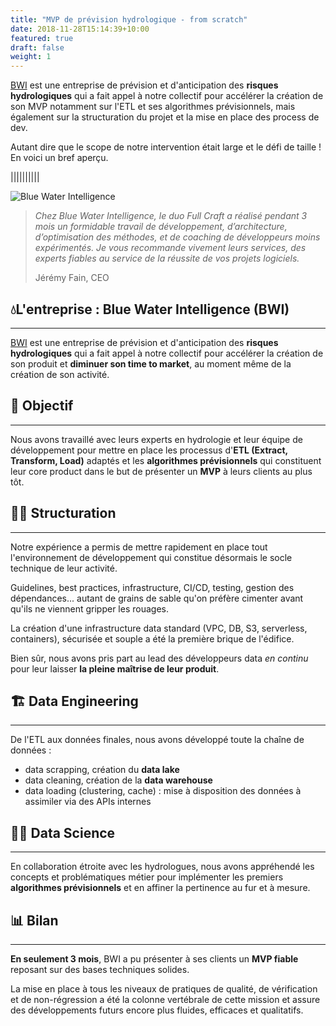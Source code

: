 ```yaml
---
title: "MVP de prévision hydrologique - from scratch"
date: 2018-11-28T15:14:39+10:00
featured: true
draft: false
weight: 1
---
```


[BWI](https://bwi.earth) est une entreprise de prévision et d'anticipation des **risques hydrologiques** qui a fait
appel à notre collectif pour accélérer la création de son MVP notamment sur l'ETL et ses algorithmes prévisionnels, mais 
également sur la structuration du projet et la mise en place des process de dev.

Autant dire que le scope de notre intervention était large et le défi de taille ! En voici un bref aperçu.

||||||||||

![Blue Water Intelligence](/images/posts/bwi-illustration.png)

> *Chez Blue Water Intelligence, le duo Full Craft a réalisé pendant 3 mois un formidable travail de développement,
> d’architecture, d’optimisation des méthodes, et de coaching de développeurs moins expérimentés.
> Je vous recommande vivement leurs services, des experts fiables au service de la réussite de vos projets logiciels.*
> 
> Jérémy Fain, CEO

## 💧L'entreprise : Blue Water Intelligence (BWI)

--- 

[BWI](https://bwi.earth) est une entreprise de prévision et d'anticipation des **risques hydrologiques** qui a fait 
appel à notre collectif pour accélérer la création de son produit et **diminuer son time to market**, au moment même de la création de son activité.


## 🎯 Objectif

--- 

Nous avons travaillé avec leurs experts en hydrologie et leur équipe de développement pour mettre en place les processus
d'**ETL (Extract, Transform, Load)** adaptés et les **algorithmes prévisionnels** qui constituent leur core product dans
le but de présenter un **MVP** à leurs clients au plus tôt.

## 👷‍♂️ Structuration

--- 

Notre expérience a permis de mettre rapidement en place tout l'environnement de développement qui constitue désormais le socle technique de leur activité.

Guidelines, best practices, infrastructure, CI/CD, testing, gestion des dépendances... autant de grains de sable qu'on préfère cimenter avant qu'ils ne viennent gripper les rouages.


La création d'une infrastructure data standard (VPC, DB, S3, serverless, containers), sécurisée et souple a été la première brique de l'édifice.

Bien sûr, nous avons pris part au lead des développeurs data *en continu* pour leur laisser **la pleine maîtrise de leur produit**.

## 🏗️ Data Engineering

--- 

De l'ETL aux données finales, nous avons développé toute la chaîne de données :
- data scrapping, création du **data lake**
- data cleaning, création de la **data warehouse**
- data loading (clustering, cache) : mise à disposition des données à assimiler via des APIs internes

## 👨‍🔬 Data Science

--- 

En collaboration étroite avec les hydrologues, nous avons appréhendé les concepts et problématiques métier pour
implémenter les premiers **algorithmes prévisionnels** et en affiner la pertinence au fur et à mesure.

## 📊 Bilan

--- 

**En seulement 3 mois**, BWI a pu présenter à ses clients un **MVP fiable** reposant sur des bases techniques solides.


La mise en place à tous les niveaux de pratiques de qualité, de vérification et de non-régression a été la colonne vertébrale de cette mission et assure des développements futurs encore plus fluides, efficaces et qualitatifs.
